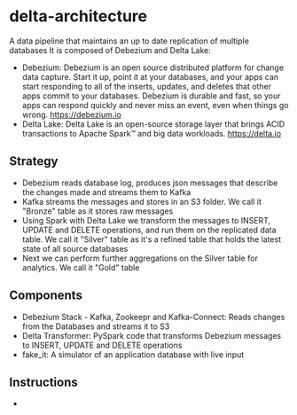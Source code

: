 # delta-architecture
A data pipeline that maintains an up to date replication of multiple databases
It is composed of Debezium and Delta Lake:
- Debezium: Debezium is an open source distributed platform for change data capture. Start it up, point it at your databases, and your apps can start responding to all of the inserts, updates, and deletes that other apps commit to your databases. Debezium is durable and fast, so your apps can respond quickly and never miss an event, even when things go wrong.
https://debezium.io
- Delta Lake: Delta Lake is an open-source storage layer that brings ACID transactions to Apache Spark™ and big data workloads.
https://delta.io

## Strategy
- Debezium reads database log, produces json messages that describe the changes made and streams them to Kafka
- Kafka streams the messages and stores in an S3 folder. We call it "Bronze" table as it stores raw messages
- Using Spark with Delta Lake we transform the messages to INSERT, UPDATE and DELETE operations, and run them on the replicated data table. We call it "Silver" table as it's a refined table that holds the latest state of all source databases
- Next we can perform further aggregations on the Silver table for analytics. We call it "Gold" table

## Components
- Debezium Stack - Kafka, Zookeepr and Kafka-Connect: Reads changes from the Databases and streams it to S3
- Delta Transformer: PySpark code that transforms Debezium messages to INSERT, UPDATE and DELETE operations
- fake_it: A simulator of an application database with live input

## Instructions
-
